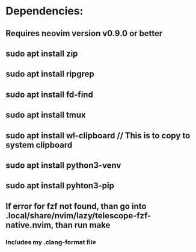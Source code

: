 # Dependencies:
## Requires neovim version v0.9.0 or better
## sudo apt install zip 
## sudo apt install ripgrep
## sudo apt install fd-find
## sudo apt install tmux
## sudo apt install wl-clipboard // This is to copy to system clipboard
## sudo apt install python3-venv
## sudo apt install pyhton3-pip

## If error for fzf not found, than go into .local/share/nvim/lazy/telescope-fzf-native.nvim, than run make

### Includes my .clang-format file
